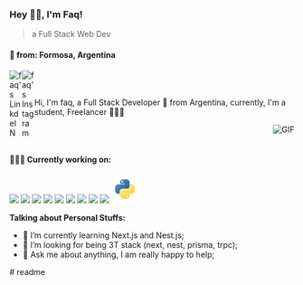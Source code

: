 ### Hey 👋🏽, I'm Faq!

> a Full Stack Web Dev

#### 📍 from: Formosa, Argentina

<a href="https://www.linkedin.com/in/">
  <img align="left" alt="faq's LinkdeIN" width="22px" src="https://cdn.jsdelivr.net/npm/simple-icons@v3/icons/linkedin.svg" />
</a>

<a href="https://www.instagram.com/">
  <img align="left" alt="faq's Instagram" width="22px" src="https://cdn.jsdelivr.net/npm/simple-icons@v3/icons/instagram.svg" />
</a>


<br />
<br />

Hi, I'm faq, a Full Stack Developer 🚀 from Argentina, currently, I'm a student, Freelancer 👨🏽‍💻

  <img align="right" alt="GIF" src="https://media.giphy.com/media/836HiJc7pgzy8iNXCn/giphy.gif" />
  



<br />

<br />

#### 👨🏻‍💻 Currently working on:

<a src="https://www.javascript.com/"><img src="https://img.icons8.com/color/48/000000/javascript.png"/></a>
<a src="https://reactjs.org/"><img src="https://img.icons8.com/color/48/000000/react-native.png"/></a>
<a src="https://www.typescriptlang.org/"><img src="https://img.icons8.com/color/48/000000/typescript.png"/></a>
<a src="https://nodejs.org/"><img src="https://img.icons8.com/color/48/000000/nodejs.png"/></a>
<a src="https://www.mongodb.com/"><img src="https://img.icons8.com/color/48/000000/mongodb.png"/></a>
<a src="https://www.npmjs.com/"><img src="https://img.icons8.com/color/48/000000/npm.png"/></a>
<a src="https://getbootstrap.com/"><img src="https://img.icons8.com/color/48/000000/bootstrap.png"/></a>
<a src="https://www.w3schools.com/css/"><img src="https://img.icons8.com/color/48/000000/css3.png"/></a>
<a src="https://www.w3schools.com/html/"><img src="https://img.icons8.com/color/48/000000/html-5.png"/></a>
<img height="50" src="https://raw.githubusercontent.com/github/explore/80688e429a7d4ef2fca1e82350fe8e3517d3494d/topics/python/python.png">


**Talking about Personal Stuffs:**

- 🌱 I’m currently learning Next.js and Nest.js;
- 🤔 I’m looking for being 3T stack (next, nest, prisma, trpc);
- 💬 Ask me about anything, I am really happy to help;

#   r e a d m e 
 
 